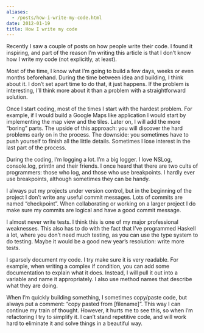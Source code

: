 ```yaml
---
aliases:
  - /posts/how-i-write-my-code.html
date: 2012-01-19
title: How I write my code
---
```


Recently I saw a couple of posts on how people write their code. I found it
inspiring, and part of the reason I’m writing this article is that I don’t know
how I write my code (not explicitly, at least).&#10;

Most of the time, I know what I’m going to build a few days, weeks or even
months beforehand. During the time between idea and building, I think about it.
I don’t set apart time to do that, it just happens. If the problem is
interesting, I’ll think more about it than a problem with a straightforward
solution.&#10;

Once I start coding, most of the times I start with the hardest problem. For
example, if I would build a Google Maps like application I would start by
implementing the map view and the tiles. Later on, I will add the more “boring”
parts. The upside of this approach: you will discover the hard problems early on
in the process. The downside: you sometimes have to push yourself to finish all
the little details. Sometimes I lose interest in the last part of the
process.&#10;

During the coding, I’m logging a lot. I’m a big logger. I love NSLog,
console.log, println and their friends. I once heard that there are two cults of
programmers: those who log, and those who use breakpoints. I hardly ever use
breakpoints, although sometimes they can be handy.&#10;

I always put my projects under version control, but in the beginning of the
project I don’t write any useful commit messages. Lots of commits are named
“checkpoint”. When collaborating or working on a larger project I do make sure
my commits are logical and have a good commit message.&#10;

I almost never write tests. I think this is one of my major professional
weaknesses. This also has to do with the fact that I’ve programmed Haskell a
lot, where you don’t need much testing, as you can use the type system to do
testing. Maybe it would be a good new year’s resolution: write more tests.&#10;

I sparsely document my code. I try make sure it is very readable. For example,
when writing a complex if condition, you can add some documentation to explain
what it does. Instead, I will pull it out into a variable and name it
appropriately. I also use method names that describe what they are doing.&#10;

When I’m quickly building something, I sometimes copy/paste code, but always put
a comment: “copy pasted from \[filename\]”. This way I can continue my train of
thought. However, it hurts me to see this, so when I’m refactoring I try to
simplify it. I can’t stand repetitive code, and will work hard to eliminate it
and solve things in a beautiful way.&#10;

